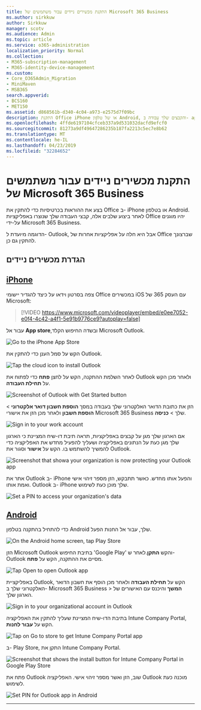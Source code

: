 ```yaml
---
title: התקנת מכשירים ניידים עבור משתמשים של Microsoft 365 Business
ms.author: sirkkuw
author: Sirkkuw
manager: scotv
ms.audience: Admin
ms.topic: article
ms.service: o365-administration
localization_priority: Normal
ms.collection:
- M365-subscription-management
- M365-identity-device-management
ms.custom:
- Core_O365Admin_Migration
- MiniMaven
- MSB365
search.appverid:
- BCS160
- MET150
ms.assetid: d868561b-d340-4c04-a973-e2575d7f09bc
description: התקנת Office iPhone או של טלפון Android, והקבצים שלך עבודה ב- apps יהיו מוגנים על-ידי ביקור 365 של Microsoft Office.
ms.openlocfilehash: 4ffde6197104cfceb337a9d531032dacfd9efcf0
ms.sourcegitcommit: 81273a9df49647286235b187fa2213c5ec7e8b62
ms.translationtype: MT
ms.contentlocale: he-IL
ms.lasthandoff: 04/23/2019
ms.locfileid: "32284652"
---
```

# <a name="set-up-mobile-devices-for-microsoft-365-business-users"></a>התקנת מכשירים ניידים עבור משתמשים של Microsoft 365 Business

בצע את ההוראות בכרטיסיות כדי להתקין את Office ב- iPhone או בטלפון Android. לאחר ביצוע שלבים אלה, קבצי העבודה שלך שנוצרו באפליקציות Office יהיו מוגנים על-ידי Microsoft 365 Business.

  
הדוגמה מיועדת ל- Outlook, אבל היא חלה על אפליקציות אחרות של Office שברצונך להתקין גם כן.
  
## <a name="set-up-mobile-devices"></a>הגדרת מכשירים ניידים

## <a name="iphonetabiphone"></a>[iPhone](#tab/iPhone)
  
צפה בסרטון וידאו על כיצד להגדיר יישומי Office במכשירים iOS עם העסק 365 של Microsoft:

> [!VIDEO https://www.microsoft.com/videoplayer/embed/e0ee7052-e0f4-4c42-a4f1-5e91b9776ce9?autoplay=false] 

עבור אל **App store**,ובשדה החיפוש הקלד Microsoft Outlook.
  
![Go to the iPhone App Store](media/886913de-76e5-4883-8ed0-4eb3ec06188f.png)
  
הקש על סמל הענן כדי להתקין את Outlook.
  
![Tap the cloud icon to install Outlook](media/665e1620-948a-4ab8-b914-dca49530142c.png)
  
לאחר השלמת ההתקנה, הקש על לחצן **פתח** כדי לפתוח את Outlook ולאחר מכן הקש על **תחילת העבודה**.
  
![Screenshot of Outlook with Get Started button](media/005bedec-ae50-4d75-b3bb-e7cef9e2561c.png)
  
הזן את כתובת הדואר האלקטרוני שלך בעבודה במסך **הוספת חשבון דואר אלקטרוני** \> **הוספת חשבון** ולאחר מכן הזן את אישורי Microsoft 365 Business שלך \> **כניסה**.
  
![Sign in to your work account](media/3cef1fb5-7bec-4d3d-8542-872b731ce19f.png)
  
אם הארגון שלך מגן על קבצים באפליקציות, תראה תיבת דו-שיח המציינת כי הארגון שלך מגן כעת על הנתונים באפליקציה ושעליך להפעיל מחדש את האפליקציה כדי להמשיך להשתמש בו. הקש על **אישור** וסגור את Outlook. 
  
![Screenshot that showa your organization is now protecting your Outlook app](media/fb4c1c84-b1e9-42e1-8070-c13dcf79fb09.png)
  
אתר את Outlook ב- iPhone והפעל אותו מחדש. כאשר תתבקש, הזן מספר זיהוי אישי ואמת אותו. Outlook ב- iPhone שלך מוכן כעת לשימוש.
  
![Set a PIN to access your organization's data](media/64f2630b-3164-47a4-9dd6-ca0c29ed5fb3.png)
  
## <a name="androidtabandroid"></a>[Android](#tab/Android)
  
כדי להתחיל בהתקנה בטלפון Android שלך, עבור אל החנות הפעל.
  
![On the Android home screen, tap Play Store](media/93df88e7-c778-40e1-b35e-868ca6e97f6c.png)
  
הזן Microsoft Outlook בתיבת החיפוש 'Google Play' והקש **התקן**.לאחר ש- Outlook מסיים את ההתקנה, הקש על **פתח**.
  
![Tap Open to open Outlook app](media/8b4c5937-8875-4b5a-a5b6-b8c6c9cd6240.png)
  
באפליקציית Outlook, הקש על **תחילת העבודה** ולאחר מכן הוסף את חשבון הדואר האלקטרוני שלך ב- Microsoft 365 Business \> **המשך** והיכנס עם האישורים של הארגון שלך.
  
![Sign in to your organizational account in Outlook](media/18f67c66-4bab-4b99-94bd-080839312e29.png)
  
בתיבת הדו-שיח המציינת שעליך להתקין את האפליקציה Intune Company Portal, הקש על **עבור לחנות**.
  
![Tap on Go to store to get Intune Company Portal app](media/a702d712-5622-45dd-a511-b1adaee63071.png)
  
ב- Play Store, התקן את Intune Company Portal.
  
![Screenshot that shows the install button for Intune Company Portal in Google Play Store](media/5e0408f2-3f37-44dd-80ed-13ca2ac6df0c.png)
  
פתח את Outlook שוב, הזן ואשר מספר זיהוי אישי. האפליקציה Outlook מוכנה כעת לשימוש.
  
![Set  PIN for Outlook app in Android](media/edb91afb-f1ed-451a-bc6b-8ccba664e055.png)
  
---



